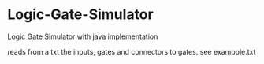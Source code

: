# Logic-Gate-Simulator
Logic Gate Simulator with java implementation

reads from a txt the inputs, gates and connectors to gates. see exampple.txt
